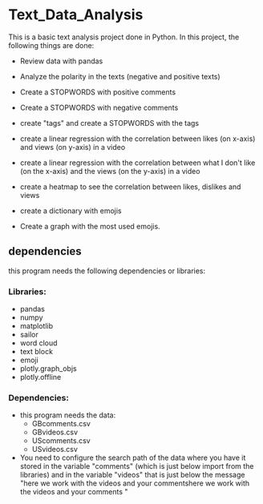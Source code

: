 # Text_Data_Analysis
 This is a basic text analysis project done in Python. In this project, the following things are done:

- Review data with pandas

-  Analyze the polarity in the texts (negative and positive texts)

- Create a STOPWORDS with positive comments

- Create a STOPWORDS with negative comments

- create "tags" and create a STOPWORDS with the tags

- create a linear regression with the correlation between likes (on x-axis) and views (on y-axis) in a video

- create a linear regression with the correlation between what I don't like (on the x-axis) and the views (on the y-axis) in a video

- create a heatmap to see the correlation between likes, dislikes and views

- create a dictionary with emojis

- Create a graph with the most used emojis.

## dependencies
   this program needs the following dependencies or libraries:
### Libraries:
- pandas
- numpy
- matplotlib
- sailor
- word cloud
- text block
- emoji
- plotly.graph_objs
- plotly.offline
### Dependencies:
- this program needs the data:
     - GBcomments.csv
     - GBvideos.csv
     - UScomments.csv
     - USvideos.csv
- You need to configure the search path of the data where you have it stored in the variable "comments" (which is just below import from the libraries) and in the variable "videos" that is just below the message "here we work with the videos and your commentshere we work with the videos and your comments "
